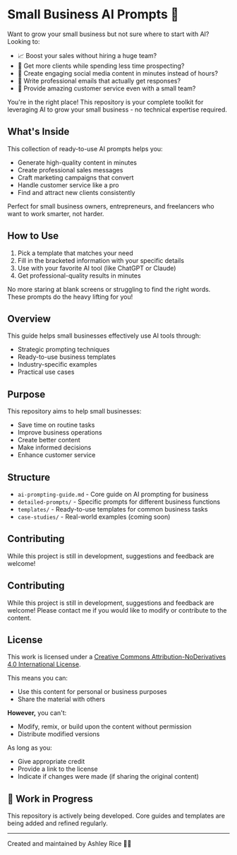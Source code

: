 # Small Business AI Prompts 🚀

Want to grow your small business but not sure where to start with AI? Looking to:
- 📈 Boost your sales without hiring a huge team?
- 🎯 Get more clients while spending less time prospecting?
- 💬 Create engaging social media content in minutes instead of hours?
- 📧 Write professional emails that actually get responses?
- 🌟 Provide amazing customer service even with a small team?

You're in the right place! This repository is your complete toolkit for leveraging AI to grow your small business - no technical expertise required.

## What's Inside

This collection of ready-to-use AI prompts helps you:
- Generate high-quality content in minutes
- Create professional sales messages
- Craft marketing campaigns that convert
- Handle customer service like a pro
- Find and attract new clients consistently

Perfect for small business owners, entrepreneurs, and freelancers who want to work smarter, not harder.

## How to Use

1. Pick a template that matches your need
2. Fill in the bracketed information with your specific details
3. Use with your favorite AI tool (like ChatGPT or Claude)
4. Get professional-quality results in minutes

No more staring at blank screens or struggling to find the right words. These prompts do the heavy lifting for you!


## Overview
This guide helps small businesses effectively use AI tools through:
- Strategic prompting techniques
- Ready-to-use business templates
- Industry-specific examples
- Practical use cases

## Purpose
This repository aims to help small businesses:
- Save time on routine tasks
- Improve business operations
- Create better content
- Make informed decisions
- Enhance customer service

## Structure
- `ai-prompting-guide.md` - Core guide on AI prompting for business
- `detailed-prompts/` - Specific prompts for different business functions
- `templates/` - Ready-to-use templates for common business tasks
- `case-studies/` - Real-world examples (coming soon)

## Contributing
While this project is still in development, suggestions and feedback are welcome! 

## Contributing
While this project is still in development, suggestions and feedback are welcome! Please contact me if you would like to modify or contribute to the content.

## License
This work is licensed under a [Creative Commons Attribution-NoDerivatives 4.0 International License](LICENSE.md).

This means you can:
- Use this content for personal or business purposes  
- Share the material with others  

**However,** you can't:
- Modify, remix, or build upon the content without permission  
- Distribute modified versions  

As long as you:
- Give appropriate credit  
- Provide a link to the license  
- Indicate if changes were made (if sharing the original content)

## 🚧 Work in Progress
This repository is actively being developed. Core guides and templates are being added and refined regularly.

---
Created and maintained by Ashley Rice 👩‍💼


